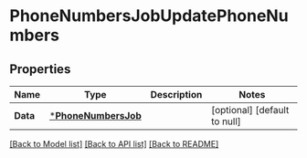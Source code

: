 # PhoneNumbersJobUpdatePhoneNumbers

## Properties
Name | Type | Description | Notes
------------ | ------------- | ------------- | -------------
**Data** | [***PhoneNumbersJob**](PhoneNumbersJob.md) |  | [optional] [default to null]

[[Back to Model list]](../README.md#documentation-for-models) [[Back to API list]](../README.md#documentation-for-api-endpoints) [[Back to README]](../README.md)

